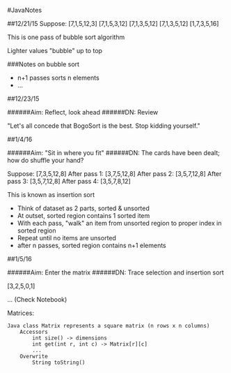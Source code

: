 #JavaNotes

##12/21/15
Suppose: [7,1,5,12,3]
  [7,1,5,3,12]
  [7,1,3,5,12]
  [7,1,3,5,12]
  [1,7,3,5,16]

This is one pass of bubble sort algorithm

Lighter values "bubble" up to top

###Notes on bubble sort
- n+1 passes sorts n elements
- ...

##12/23/15

######Aim: Reflect, look ahead
######DN: Review

"Let's all concede that BogoSort is the best. Stop kidding yourself."

##1/4/16

######Aim: "Sit in where you fit"
######DN: The cards have been dealt; how do shuffle your hand?

Suppose: [7,3,5,12,8]
After pass 1: [3,7,5,12,8]
After pass 2: [3,5,7,12,8]
After pass 3: [3,5,7,12,8]
After pass 4: [3,5,7,8,12]

This is known as insertion sort
- Think of dataset as 2 parts, sorted & unsorted
- At outset, sorted region contains 1 sorted item
- With each pass, "walk" an item from unsorted region to proper index in sorted region
- Repeat until no items are unsorted
- after n passes, sorted region contains n+1 elements

##1/5/16

######Aim: Enter the matrix
######DN: Trace selection and insertion sort

[3,2,5,0,1]

... (Check Notebook)

Matrices:

	Java class Matrix represents a square matrix (n rows x n columns)
		Accessors
			int size() -> dimensions
			int get(int r, int c) -> Matrix[r][c]
			...
		Overwrite
			String toString()

